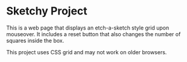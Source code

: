 # Sketchy Project

This is a web page that displays an etch-a-sketch style grid upon mouseover. It includes a reset button that also changes the number of squares inside the box.

This project uses CSS grid and may not work on older browsers.
